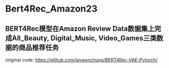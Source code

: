 # Bert4Rec_Amazon23
## BERT4Rec模型在Amazon Review Data数据集上完成All_Beauty, Digital_Music, Video_Games三类数据的商品推荐任务


original code: https://github.com/jaywonchung/BERT4Rec-VAE-Pytorch/
